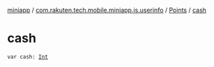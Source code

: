 [miniapp](../../index.md) / [com.rakuten.tech.mobile.miniapp.js.userinfo](../index.md) / [Points](index.md) / [cash](./cash.md)

# cash

`var cash: `[`Int`](https://kotlinlang.org/api/latest/jvm/stdlib/kotlin/-int/index.html)